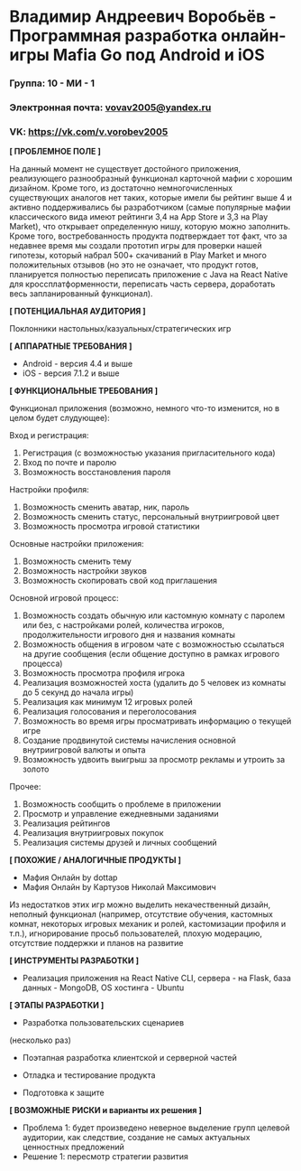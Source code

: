 # Владимир Андреевич Воробьёв - Программная разработка онлайн-игры Mafia Go под Android и iOS

### Группа: 10 - МИ - 1
### Электронная почта: vovav2005@yandex.ru
### VK: https://vk.com/v.vorobev2005

**[ ПРОБЛЕМНОЕ ПОЛЕ ]**

На данный момент не существует достойного приложения, реализующего разнообразный функционал карточной мафии с хорошим дизайном. Кроме того, из достаточно немногочисленных существующих аналогов нет таких, которые имели бы рейтинг выше 4 и активно поддерживались бы разработчиком (самые популярные мафии классического вида имеют рейтинги 3,4 на App Store и 3,3 на Play Market), что открывает определенную нишу, которую можно заполнить. Кроме того, востребованность продукта подтверждает тот факт, что за недавнее время мы создали прототип игры для проверки нашей гипотезы, который набрал 500+ скачиваний в Play Market и много положительных отзывов (но это не означает, что продукт готов, планируется полностью переписать приложение с Java на React Native для кроссплатформенности, переписать часть сервера, доработать весь запланированный функционал).

**[ ПОТЕНЦИАЛЬНАЯ АУДИТОРИЯ ]**

Поклонники настольных/казуальных/стратегических игр

**[ АППАРАТНЫЕ ТРЕБОВАНИЯ ]**

* Android - версия 4.4 и выше 
* iOS - версия 7.1.2 и выше

**[ ФУНКЦИОНАЛЬНЫЕ ТРЕБОВАНИЯ ]**

Функционал приложения (возможно, немного что-то изменится, но в целом будет слудующее):

Вход и регистрация:
1) Регистрация (с возможностью указания пригласительного кода)
2) Вход по почте и паролю
3) Возможность восстановления пароля

Настройки профиля:
1) Возможность сменить аватар, ник, пароль
2) Возможность сменить статус, персональный внутриигровой цвет
3) Возможность просмотра игровой статистики

Основные настройки приложения:
1) Возможность сменить тему
2) Возможность настройки звуков
3) Возможность скопировать свой код приглашения

Основной игровой процесс:
1) Возможность создать обычную или кастомную комнату с паролем или без, с настройками ролей, количества игроков, продолжительности игрового дня и названия комнаты
2) Возможность общения в игровом чате с возможностью ссылаться на другие сообщения (если общение доступно в рамках игрового процесса)
3) Возможность просмотра профиля игрока
4) Реализация возможностей хоста (удалить до 5 человек из комнаты до 5 секунд до начала игры)
5) Реализация как минимум 12 игровых ролей
6) Реализация голосования и переголосования
7) Возможность во время игры просматривать информацию о текущей игре
8) Создание продвинутой системы начисления основной внутриигровой валюты и опыта
9) Возможность удвоить выигрыш за просмотр рекламы и утроить за золото

Прочее:
1) Возможность сообщить о проблеме в приложении
2) Просмотр и управление ежедневными заданиями
3) Реализация рейтингов
4) Реализация внутриигровых покупок
5) Реализация системы друзей и личных сообщений

**[ ПОХОЖИЕ / АНАЛОГИЧНЫЕ ПРОДУКТЫ ]**

* Мафия Онлайн by dottap 
*	Мафия Онлайн by Картузов Николай Максимович

Из недостатков этих игр можно выделить некачественный дизайн, неполный функционал (например, отсутствие обучения, кастомных комнат, некоторых игровых механик и ролей, кастомизации профиля и т.п.), игнорирование просьб пользователей, плохую модерацию, отсутствие поддержки и планов на развитие

**[ ИНСТРУМЕНТЫ РАЗРАБОТКИ ]**

* Реализация приложения на React Native CLI, сервера - на Flask, база данных - MongoDB, OS хостинга - Ubuntu

**[ ЭТАПЫ РАЗРАБОТКИ ]**

* Разработка пользовательских сценариев

(несколько раз)
* Поэтапная разработка клиентской и серверной частей
* Отладка и тестирование продукта

* Подготовка к защите

**[ ВОЗМОЖНЫЕ РИСКИ и варианты их решения ]**

* Проблема 1: будет произведено неверное выделение групп целевой аудитории, как следствие, создание не самых актуальных ценностных предложений
* Решение 1: пересмотр стратегии развития
 
